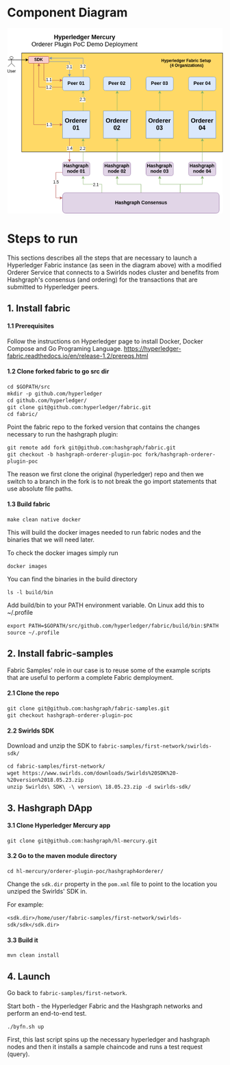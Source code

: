 
# Component Diagram

![Orderer Plugin PoC Deployment Diagram](diagram.png)

# Steps to run

This sections describes all the steps that are necessary to launch a Hyperledger Fabric instance (as seen in the diagram above) with a modified Orderer Service that connects to a Swirlds nodes cluster and benefits from Hashgraph's consensus (and ordering) for the transactions that are submitted to Hyperledger peers.

## 1. Install fabric

#### 1.1 Prerequisites
Follow the instructions on Hyperledger page to install Docker, Docker Compose and Go Programing Language.
https://hyperledger-fabric.readthedocs.io/en/release-1.2/prereqs.html


#### 1.2 Clone forked fabric to go src dir
```
cd $GOPATH/src
mkdir -p github.com/hyperledger
cd github.com/hyperledger/
git clone git@github.com:hyperledger/fabric.git
cd fabric/
```

Point the fabric repo to the forked version that contains the changes necessary to run the hashgraph plugin: 
```
git remote add fork git@github.com:hashgraph/fabric.git
git checkout -b hashgraph-orderer-plugin-poc fork/hashgraph-orderer-plugin-poc
```

The reason we first clone the original (hyperledger) repo and then we switch to a branch in the fork is to not break the go import statements that use absolute file paths.

#### 1.3 Build fabric
```
make clean native docker
```
This will build the docker images needed to run fabric nodes and the binaries that we will need later.

To check the docker images simply run
```
docker images
```

You can find the binaries in the build directory
```
ls -l build/bin
```

Add build/bin to your PATH environment variable.
On Linux add this to ~/.profile
```
export PATH=$GOPATH/src/github.com/hyperledger/fabric/build/bin:$PATH
source ~/.profile
```

## 2. Install fabric-samples
Fabric Samples' role in our case is to reuse some of the example scripts that are useful to perform a complete Fabric demployment.

#### 2.1 Clone the repo
```
git clone git@github.com:hashgraph/fabric-samples.git
git checkout hashgraph-orderer-plugin-poc
```

#### 2.2 Swirlds SDK

Download and unzip the SDK to `fabric-samples/first-network/swirlds-sdk/`

```
cd fabric-samples/first-network/
wget https://www.swirlds.com/downloads/Swirlds%20SDK%20-%20version%2018.05.23.zip
unzip Swirlds\ SDK\ -\ version\ 18.05.23.zip -d swirlds-sdk/
```
## 3. Hashgraph DApp

#### 3.1 Clone Hyperledger Mercury app
```
git clone git@github.com:hashgraph/hl-mercury.git
```

#### 3.2 Go to the maven module directory
```
cd hl-mercury/orderer-plugin-poc/hashgraph4orderer/
```

Change the `sdk.dir` property in the `pom.xml` file to point to the location you unziped the Swirlds' SDK in.

For example:
```
<sdk.dir>/home/user/fabric-samples/first-network/swirlds-sdk/sdk</sdk.dir>
```

#### 3.3 Build it 
```
mvn clean install
```

## 4. Launch

Go back to `fabric-samples/first-network`.

Start both - the Hyperledger Fabric and the Hashgraph networks and perform an end-to-end test.

```
./byfn.sh up
```

First, this last script spins up the necessary hyperledger and hashgraph nodes and then it installs a sample chaincode and runs a test request (query). 

